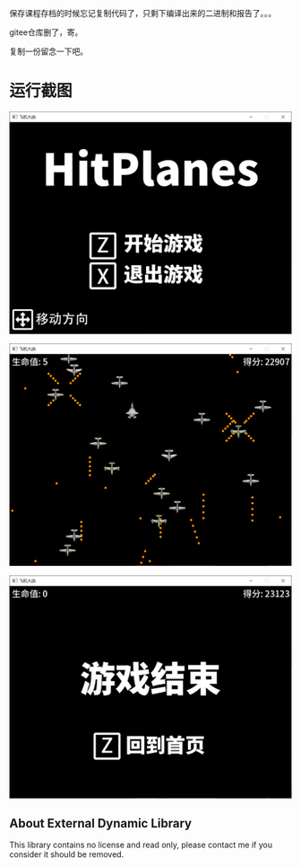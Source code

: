 保存课程存档的时候忘记复制代码了，只剩下编译出来的二进制和报告了。。。

gitee仓库删了，寄。

复制一份留念一下吧。

# 运行截图

![](pics/1.png)

![](pics/2.png)

![](pics/3.png)

## About External Dynamic Library

This library contains no license and read only, please contact me if you consider it should be removed.
